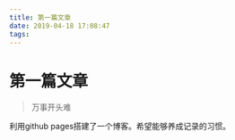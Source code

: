 ```yaml
---
title: 第一篇文章
date: 2019-04-18 17:08:47
tags:
---
```


# 第一篇文章

>万事开头难

利用github pages搭建了一个博客。希望能够养成记录的习惯。



